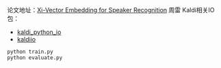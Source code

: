 论文地址：[Xi-Vector Embedding for Speaker Recognition](https://ieeexplore.ieee.org/document/9463712/)
周雷
Kaldi相关IO包：
- [kaldi_python_io](https://github.com/funcwj/kaldi-python-io)
- [kaldiio](https://github.com/nttcslab-sp/kaldiio)


```
python train.py
python evaluate.py
```


